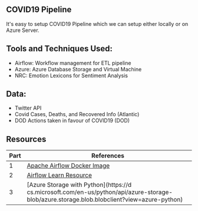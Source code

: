 COVID19 Pipeline
---

It's easy to setup COVID19 Pipeline which we can setup either locally or on Azure Server.

## Tools and Techniques Used:
- Airflow: Workflow management for ETL pipeline
- Azure: Azure Database Storage and Virtual Machine
- NRC: Emotion Lexicons for Sentiment Analysis

## Data:
- Twitter API
- Covid Cases, Deaths, and Recovered Info (Atlantic) 
- DOD Actions taken in favour of COVID19 (DOD)

## Resources

| Part |      References       |
|------|-----------------------|
| 1    | [Apache Airflow Docker Image](https://github.com/puckel/docker-airflow) |
| 2    | [Airflow Learn Resource](https://www.applydatascience.com/airflow/airflow-tutorial-introduction/) |
| 3    | [Azure Storage with Python](https://d cs.microsoft.com/en-us/python/api/azure-storage-blob/azure.storage.blob.blobclient?view=azure-python) |

